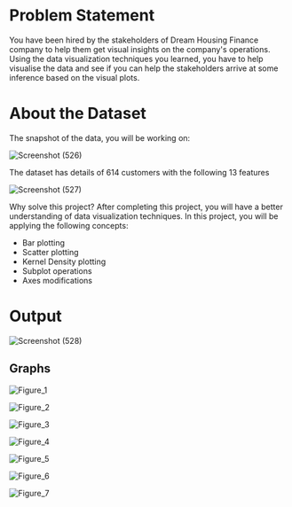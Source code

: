 # Problem Statement
You have been hired by the stakeholders of Dream Housing Finance company to help them get visual insights on the company's operations. Using the data visualization techniques you learned, you have to help visualise the data and see if you can help the stakeholders arrive at some inference based on the visual plots.

# About the Dataset
The snapshot of the data, you will be working on:

![Screenshot (526)](https://user-images.githubusercontent.com/60145175/115016019-23731f00-9ed2-11eb-835e-368b38723297.png)


The dataset has details of 614 customers with the following 13 features

![Screenshot (527)](https://user-images.githubusercontent.com/60145175/115016053-3128a480-9ed2-11eb-8312-ebc33b520349.png)

Why solve this project?
After completing this project, you will have a better understanding of data visualization techniques. In this project, you will be applying the following concepts:

* Bar plotting
* Scatter plotting
* Kernel Density plotting
* Subplot operations
* Axes modifications

# Output

![Screenshot (528)](https://user-images.githubusercontent.com/60145175/115016759-23bfea00-9ed3-11eb-975b-dcbb24c150e9.png)

## Graphs

![Figure_1](https://user-images.githubusercontent.com/60145175/115016820-3b976e00-9ed3-11eb-9d7f-854749ea5a12.png)

![Figure_2](https://user-images.githubusercontent.com/60145175/115016836-3fc38b80-9ed3-11eb-8dff-07465312945f.png)

![Figure_3](https://user-images.githubusercontent.com/60145175/115016845-43571280-9ed3-11eb-94f8-cb3ac692c4a0.png)

![Figure_4](https://user-images.githubusercontent.com/60145175/115016853-47833000-9ed3-11eb-8e30-808174350d1e.png)

![Figure_5](https://user-images.githubusercontent.com/60145175/115016871-4b16b700-9ed3-11eb-8822-63eafb92cd51.png)

![Figure_6](https://user-images.githubusercontent.com/60145175/115016880-4d791100-9ed3-11eb-9fca-e6caf3ee2c1e.png)

![Figure_7](https://user-images.githubusercontent.com/60145175/115016888-50740180-9ed3-11eb-8235-a481300788b0.png)
